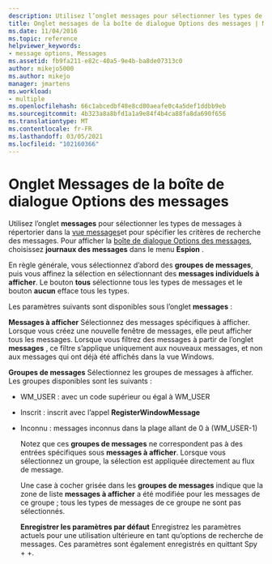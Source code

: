 ```yaml
---
description: Utilisez l’onglet messages pour sélectionner les types de messages à répertorier dans la vue messages) et pour spécifier les critères de recherche des messages.
title: Onglet messages de la boîte de dialogue Options des messages | Microsoft Docs
ms.date: 11/04/2016
ms.topic: reference
helpviewer_keywords:
- message options, Messages
ms.assetid: fb9fa211-e82c-40a5-9e4b-ba8de07313c0
author: mikejo5000
ms.author: mikejo
manager: jmartens
ms.workload:
- multiple
ms.openlocfilehash: 66c1abcedbf48e8cd80aeafe0c4a5def1ddbb9eb
ms.sourcegitcommit: 4b323a8a8bfd1a1a9e84f4b4ca88fa8da690f656
ms.translationtype: MT
ms.contentlocale: fr-FR
ms.lasthandoff: 03/05/2021
ms.locfileid: "102160366"
---
```

# <a name="messages-tab-message-options-dialog-box"></a>Onglet Messages de la boîte de dialogue Options des messages
Utilisez l’onglet **messages** pour sélectionner les types de messages à répertorier dans la [vue messages](../debugger/messages-view.md)et pour spécifier les critères de recherche des messages. Pour afficher la [boîte de dialogue Options des messages](../debugger/message-options-dialog-box.md), choisissez **journaux des messages** dans le menu **Espion** .

 En règle générale, vous sélectionnez d’abord des **groupes de messages**, puis vous affinez la sélection en sélectionnant des **messages individuels à afficher**. Le bouton **tous** sélectionne tous les types de messages et le bouton **aucun** efface tous les types.

 Les paramètres suivants sont disponibles sous l’onglet **messages** :

 **Messages à afficher** Sélectionnez des messages spécifiques à afficher. Lorsque vous créez une nouvelle fenêtre de messages, elle peut afficher tous les messages. Lorsque vous filtrez des messages à partir de l’onglet **messages** , ce filtre s’applique uniquement aux nouveaux messages, et non aux messages qui ont déjà été affichés dans la vue Windows.

 **Groupes de messages** Sélectionnez les groupes de messages à afficher. Les groupes disponibles sont les suivants :

- WM_USER : avec un code supérieur ou égal à WM_USER

- Inscrit : inscrit avec l’appel **RegisterWindowMessage**

- Inconnu : messages inconnus dans la plage allant de 0 à (WM_USER-1)

  Notez que ces **groupes de messages** ne correspondent pas à des entrées spécifiques sous **messages à afficher**. Lorsque vous sélectionnez un groupe, la sélection est appliquée directement au flux de message.

  Une case à cocher grisée dans les **groupes de messages** indique que la zone de liste **messages à afficher** a été modifiée pour les messages de ce groupe ; tous les types de messages de ce groupe ne sont pas sélectionnés.

  **Enregistrer les paramètres par défaut** Enregistrez les paramètres actuels pour une utilisation ultérieure en tant qu’options de recherche de messages. Ces paramètres sont également enregistrés en quittant Spy + +.
